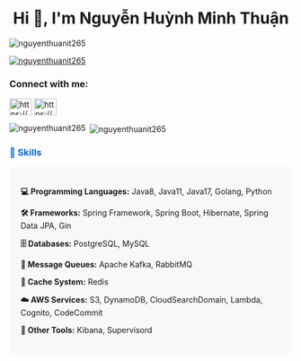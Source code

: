<h1 align="center">Hi 👋, I'm Nguyễn Huỳnh Minh Thuận</h1>

<p align="left"> <img src="https://komarev.com/ghpvc/?username=nguyenthuanit265&label=Profile%20views&color=0e75b6&style=flat" alt="nguyenthuanit265" /> </p>

<p align="left"> <a href="https://github.com/ryo-ma/github-profile-trophy"><img src="https://github-profile-trophy.vercel.app/?username=nguyenthuanit265" alt="nguyenthuanit265" /></a> </p>

<h3 align="left">Connect with me:</h3>
<p align="left">
<a href="https://linkedin.com/in/https://www.linkedin.com/in/nguyen-huynh-minh-thuan-it/" target="blank"><img align="center" src="https://raw.githubusercontent.com/rahuldkjain/github-profile-readme-generator/master/src/images/icons/Social/linked-in-alt.svg" alt="https://www.linkedin.com/in/nguyen-huynh-minh-thuan-it/" height="30" width="40" /></a>
<a href="https://fb.com/https://www.facebook.com/thuan562.nguyen" target="blank"><img align="center" src="https://raw.githubusercontent.com/rahuldkjain/github-profile-readme-generator/master/src/images/icons/Social/facebook.svg" alt="https://www.facebook.com/thuan562.nguyen" height="30" width="40" /></a>
</p>

<p><img align="left" src="https://github-readme-stats.vercel.app/api/top-langs?username=nguyenthuanit265&show_icons=true&locale=en&layout=compact" alt="nguyenthuanit265" /></p>

<p>&nbsp;<img align="center" src="https://github-readme-stats.vercel.app/api?username=nguyenthuanit265&show_icons=true&locale=en" alt="nguyenthuanit265" /></p>

<h3 align="left" style="color: #0366d6;">🚀 Skills</h3>

<div style="background-color: #f6f8fa; padding: 20px; border-radius: 6px;">
  <p><strong>💻 Programming Languages:</strong> Java8, Java11, Java17, Golang, Python</p>
  
  <p><strong>🛠 Frameworks:</strong> Spring Framework, Spring Boot, Hibernate, Spring Data JPA, Gin</p>
  
  <p><strong>🗄️ Databases:</strong> PostgreSQL, MySQL</p>
  
  <p><strong>📨 Message Queues:</strong> Apache Kafka, RabbitMQ</p>
  
  <p><strong>🚀 Cache System:</strong> Redis</p>
  
  <p><strong>☁️ AWS Services:</strong> S3, DynamoDB, CloudSearchDomain, Lambda, Cognito, CodeCommit</p>
  
  <p><strong>🔧 Other Tools:</strong> Kibana, Supervisord</p>
</div>
